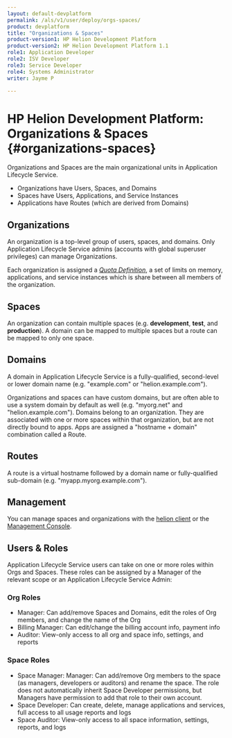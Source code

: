 ```yaml
---
layout: default-devplatform
permalink: /als/v1/user/deploy/orgs-spaces/
product: devplatform
title: "Organizations & Spaces"
product-version1: HP Helion Development Platform
product-version2: HP Helion Development Platform 1.1
role1: Application Developer 
role2: ISV Developer
role3: Service Developer
role4: Systems Administrator
writer: Jayme P

---
```

<!--PUBLISHED-->

# HP Helion Development Platform: Organizations & Spaces {#organizations-spaces}

Organizations and Spaces are the main organizational units in Application Lifecycle Service.

-   Organizations have Users, Spaces, and Domains
-   Spaces have Users, Applications, and Service Instances
-   Applications have Routes (which are derived from Domains)

Organizations[](#organizations "Permalink to this headline")
-------------------------------------------------------------

An organization is a top-level group of users, spaces, and domains. Only
Application Lifecycle Service admins (accounts with global superuser privileges) can manage
Organizations.

Each organization is assigned a [*Quota
Definition*](/als/v1/admin/server/configuration/#server-config-quota-definitions),
a set of limits on memory, applications, and service instances which is
share between all members of the organization.

Spaces[](#spaces "Permalink to this headline")
-----------------------------------------------

An organization can contain multiple spaces (e.g. **development**,
**test**, and **production**). A domain can be mapped to multiple spaces
but a route can be mapped to only one space.

Domains[](#domains "Permalink to this headline")
-------------------------------------------------

A domain in Application Lifecycle Service is a fully-qualified, second-level or lower domain name (e.g. "example.com" or "helion.example.com").

Organizations and spaces can have custom domains, but are often able to use a system domain by default as well (e.g. "myorg.net" and "helion.example.com"). Domains belong to an organization. They are associated with one or more spaces within that organization, but are not directly bound to apps. Apps are assigned a "hostname + domain" combination called a Route.

Routes[](#routes "Permalink to this headline")
-----------------------------------------------

A route is a virtual hostname followed by a domain name or
fully-qualified sub-domain (e.g. "myapp.myorg.example.com").

Management[](#management "Permalink to this headline")
-------------------------------------------------------

You can manage spaces and organizations with the [helion client](/als/v1/user/client) or the [Management Console](/als/v1/admin/console/customize/#user-console-organizations).

Users & Roles[](#users-roles "Permalink to this headline")
-----------------------------------------------------------

Application Lifecycle Service users can take on one or more roles within Orgs and Spaces. These roles can be assigned by a Manager of the relevant scope or an Application Lifecycle Service Admin:

### Org Roles[](#org-roles "Permalink to this headline")

-   Manager: Can add/remove Spaces and Domains, edit the roles of Org members, and change the name of the Org 
-   Billing Manager: Can edit/change the billing account info, payment info
-   Auditor: View-only access to all org and space info, settings, and reports

### Space Roles[](#space-roles "Permalink to this headline")

-   Space Manager: Manager: Can add/remove Org members to the space (as managers, developers or auditors) and rename the space. The role does not automatically inherit Space Developer permissions, but Managers have permission to add that role to their own account. 
-   Space Developer: Can create, delete, manage applications and services, full access to all usage reports and logs
-   Space Auditor: View-only access to all space information, settings, reports, and logs
